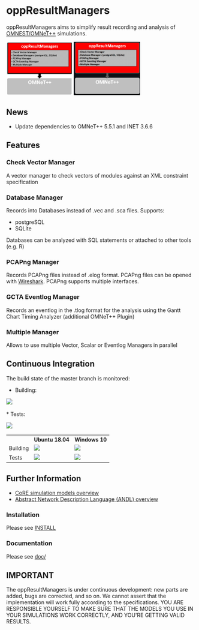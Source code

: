 # oppResultManagers

oppResultManagers aims to simplify result recording and analysis of [OMNEST/OMNeT++](https://omnetpp.org/) simulations. 

<img src="/doc/images/oppresultmanagers.png#gh-light-mode-only" alt="oppResultManagers Environment" width="35%">
<img src="/doc/images/oppresultmanagers_dark.png#gh-dark-mode-only" alt="oppResultManagers Environment" width="35%">


## News
* Update dependencies to OMNeT++ 5.5.1 and INET 3.6.6


## Features

### Check Vector Manager
A vector manager to check vectors of modules against an XML constraint specification 

### Database Manager
Records into Databases instead of .vec and .sca files. Supports:
* postgreSQL
* SQLite 

Databases can be analyzed with SQL statements or attached to other tools (e.g. R) 

### PCAPng Manager
Records PCAPng files instead of .elog format. PCAPng files can be opened with [Wireshark](https://www.wireshark.org/download.html). PCAPng supports multiple interfaces.

### GCTA Eventlog Manager
Records an eventlog in the .tlog format for the analysis using the Gantt Chart Timing Analyzer (additional OMNeT++ Plugin)

### Multiple Manager
Allows to use multiple Vector, Scalar or Eventlog Managers in parallel 


## Continuous Integration

The build state of the master branch is monitored:
* Building:
<p><img src="https://jenkins.core-rg.de/buildStatus/icon?job=oppResultManagers/oppResultManagers"></p>
* Tests:
<p><img src="https://jenkins.core-rg.de/buildStatus/icon?job=oppResultManagers/oppResultManagers_tests"></p>

<table>
  <tr>
    <th></th>
    <th>Ubuntu 18.04</th>
    <th>Windows 10</th>
  </tr>
  <tr>
    <td>Building</td>
    <td><img src="https://jenkins.core-rg.de/buildStatus/icon?job=oppResultManagers/oppResultManagers/Nodes=Ubuntu_18.04"></td>
    <td><img src="https://jenkins.core-rg.de/buildStatus/icon?job=oppResultManagers/oppResultManagers/Nodes=Windows_10"></td>
  </tr>
  <tr>
    <td>Tests</td>
    <td><img src="https://jenkins.core-rg.de/buildStatus/icon?job=oppResultManagers/oppResultManagers_tests/Nodes=Ubuntu_18.04"></td>
    <td><img src="https://jenkins.core-rg.de/buildStatus/icon?job=oppResultManagers/oppResultManagers_tests/Nodes=Windows_10"></td>
  </tr>
</table>


## Further Information
* [CoRE simulation models overview](https://core-researchgroup.de/projects/simulation.html)
* [Abstract Network Description Language (ANDL) overview](https://core-researchgroup.de/projects/simulation/abstract-network-description-language.html)

### Installation
Please see [INSTALL](/INSTALL)

### Documentation
Please see [doc/](/doc)


## IMPORTANT
The oppResultManagers is under continuous development: new parts are added, bugs are corrected, and so on. We cannot assert that the implementation will work fully according to the specifications. YOU ARE RESPONSIBLE YOURSELF TO MAKE SURE THAT THE MODELS YOU USE IN YOUR SIMULATIONS WORK CORRECTLY, AND YOU'RE GETTING VALID RESULTS.
